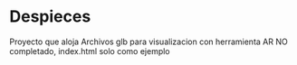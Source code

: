 # Despieces
Proyecto que aloja Archivos glb para visualizacion con herramienta AR
NO completado, index.html solo como ejemplo
